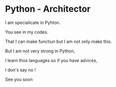 # Python - Architector

I am specialicate in Pyhton.

You see in my codes.

That I can make functiun but I am not only make this.

But I am not very strong in Python,

I learn thos languages so if you have advices,

I don's say no !

See you soon
